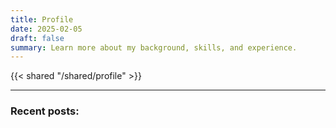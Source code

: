 ```yaml
---
title: Profile
date: 2025-02-05
draft: false
summary: Learn more about my background, skills, and experience.
---
```


{{< shared "/shared/profile" >}}

---

### Recent posts:
